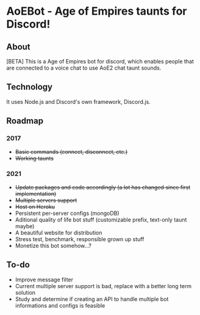 # AoEBot - Age of Empires taunts for Discord!

## About

[BETA] This is a Age of Empires bot for discord, which enables people that are connected to a voice chat to use AoE2 chat taunt sounds.
  
  

## Technology

It uses Node.js and Discord's own framework, Discord.js.
  
  

## Roadmap

### 2017
- ~~Basic commands (connect, disconnect, etc.)~~
- ~~Working taunts~~

### 2021
- ~~Update packages and code accordingly (a lot has changed since first implementation)~~
- ~~Multiple servers support~~
- ~~Host on Heroku~~
- Persistent per-server configs (mongoDB)
- Aditional quality of life bot stuff (customizable prefix, text-only taunt maybe)
- A beautiful website for distribution
- Stress test, benchmark, responsible grown up stuff
- Monetize this bot somehow...?
  
  

## To-do

- Improve message filter
- Current multiple server support is bad, replace with a better long term solution
- Study and determine if creating an API to handle multiple bot informations and configs is feasible